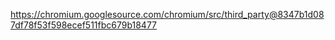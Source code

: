 https://chromium.googlesource.com/chromium/src/third_party@8347b1d087df78f53f598ecef511fbc679b18477
